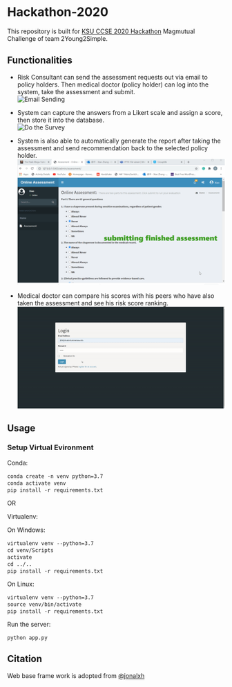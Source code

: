 # Hackathon-2020

This repository is built for [KSU CCSE 2020 Hackathon](https://ccse.kennesaw.edu/events/hackathon.php) Magmutual Challenge of team 2Young2Simple.


## Functionalities
* Risk Consultant can send the assessment requests out via email to policy holders. Then medical doctor (policy holder) can log into the system, take the assessment and submit.  
![Email Sending](Graphs/email_sending.gif)

* System can capture the answers from a Likert scale and assign a score, then store it into the database.  
![Do the Survey](Graphs/survey.gif)

* System is also able to automatically generate the report after taking the assessment and send recommendation back to the selected policy holder.   
![Auto Grade & Result Visualization](Graphs/feed_back.gif)

* Medical doctor can compare his scores with his peers who have also taken the assessment and see his risk score ranking.  
![Login & Dashboard & Back Stage Management](Graphs/longin_dashboard.gif)


## Usage

### Setup Virtual Evironment
Conda:
```
conda create -n venv python=3.7
conda activate venv
pip install -r requirements.txt
```
OR

Virtualenv:

On Windows:

```
virtualenv venv --python=3.7
cd venv/Scripts 
activate
cd ../..
pip install -r requirements.txt
```

On Linux:

```
virtualenv venv --python=3.7
source venv/bin/activate
pip install -r requirements.txt
```

Run the server:
```
python app.py
```

## Citation

Web base frame work is adopted from [@jonalxh](https://github.com/jonalxh/Flask-Admin-Dashboard)
